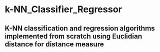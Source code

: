 # k-NN_Classifier_Regressor
## K-NN classification and regression algorithms implemented from scratch using Euclidian distance for distance measure

